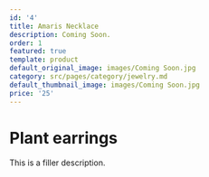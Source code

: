 ```yaml
---
id: '4'
title: Amaris Necklace
description: Coming Soon.
order: 1
featured: true
template: product
default_original_image: images/Coming Soon.jpg
category: src/pages/category/jewelry.md
default_thumbnail_image: images/Coming Soon.jpg
price: '25'
---
```

# Plant earrings

This is a filler description.
